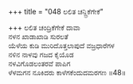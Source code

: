 +++
title = "048 ಲಲಿತ ಚನ್ದ್ರಿಕೆಗೇಕೆ"

+++
ಲಲಿತ ಚಂದ್ರಿಕೆಗೇಕೆ ದಾವಾ  
ನಳನ ಖಾಡಾಖಾಡಿ ಸುರಲತೆ  
ಯೆಳೆಯ ಕುಡಿ ಮುರಿದೊತ್ತಲಾಪುದೆ ವಜ್ರಧಾರೆಗಳ  
ನಳಿನ ನಾಳವು ಗಜದ ಕೈಯೊಡ  
ನಳವಿಗೊಡಲಂತರವೆ ಪಾಪಿಗ  
ಳೆಳಮಗನ ನೂಕಿದರು ಕಾಳೆಗಕೆಂದುದಮರಗಣ    ॥48॥